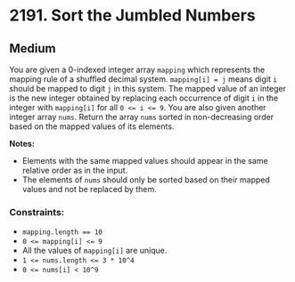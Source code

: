 # 2191. Sort the Jumbled Numbers

## Medium

You are given a 0-indexed integer array `mapping` which represents the mapping rule of a shuffled decimal
system. `mapping[i] = j` means digit `i` should be mapped to digit `j` in this system. The mapped value of an integer is
the new integer obtained by replacing each occurrence of digit `i` in the integer with `mapping[i]` for
all `0 <= i <= 9`. You are also given another integer array `nums`. Return the array `nums` sorted in non-decreasing
order based on the mapped values of its elements.

**Notes:**

- Elements with the same mapped values should appear in the same relative order as in the input.
- The elements of `nums` should only be sorted based on their mapped values and not be replaced by them.

### Constraints:

- `mapping.length == 10`
- `0 <= mapping[i] <= 9`
- All the values of `mapping[i]` are unique.
- `1 <= nums.length <= 3 * 10^4`
- `0 <= nums[i] < 10^9`
